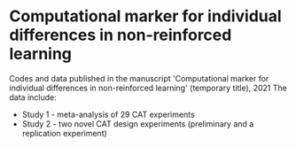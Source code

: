 # Computational marker for individual differences in non-reinforced learning
Codes and data published in the manuscript 'Computational marker for individual differences in non-reinforced learning' (temporary title), 2021
The data include: 
* Study 1 - meta-analysis of 29 CAT experiments
* Study 2 - two novel CAT design experiments (preliminary and a replication experiment) 

 

